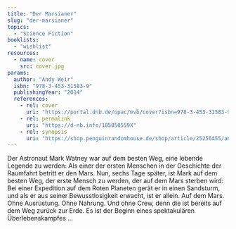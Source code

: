 ```yaml
---
title: "Der Marsianer"
slug: "der-marsianer"
topics:
  - "Science Fiction"
booklists:
  - "wishlist"
resources:
  - name: cover
    src: cover.jpg
params:
  author: "Andy Weir"
  isbn: "978-3-453-31583-9"
  publishingYear: "2014"
  references:
    - rel: cover
      uri: "https://portal.dnb.de/opac/mvb/cover?isbn=978-3-453-31583-9"
    - rel: permalink
      uri: "https://d-nb.info/105050559X"
    - rel: synopsis
      uri: "https://shop.penguinrandomhouse.de/shop/article/25256455/andy_weir_der_marsianer.html"
---
```

Der Astronaut Mark Watney war auf dem besten Weg, eine lebende Legende zu 
werden: Als einer der ersten Menschen in der Geschichte der Raumfahrt betritt 
er den Mars. Nun, sechs Tage später, ist Mark auf dem besten Weg, der erste 
Mensch zu werden, der auf dem Mars sterben wird: Bei einer Expedition auf dem 
Roten Planeten gerät er in einen Sandsturm, und als er aus seiner 
Bewusstlosigkeit erwacht, ist er allein. Auf dem Mars. Ohne Ausrüstung. Ohne 
Nahrung. Und ohne Crew, denn die ist bereits auf dem Weg zurück zur Erde. Es 
ist der Beginn eines spektakulären Überlebenskampfes ...